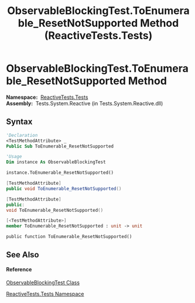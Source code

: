 ﻿---
title: ObservableBlockingTest.ToEnumerable_ResetNotSupported Method  (ReactiveTests.Tests)
TOCTitle: ToEnumerable_ResetNotSupported Method
ms:assetid: M:ReactiveTests.Tests.ObservableBlockingTest.ToEnumerable_ResetNotSupported
ms:mtpsurl: https://msdn.microsoft.com/en-us/library/reactivetests.tests.observableblockingtest.toenumerable_resetnotsupported(v=VS.103)
ms:contentKeyID: 36619105
ms.date: 06/28/2011
mtps_version: v=VS.103
f1_keywords:
- ReactiveTests.Tests.ObservableBlockingTest.ToEnumerable_ResetNotSupported
dev_langs:
- CSharp
- JScript
- VB
- FSharp
- c++
---

# ObservableBlockingTest.ToEnumerable\_ResetNotSupported Method

**Namespace:**  [ReactiveTests.Tests](hh289046\(v=vs.103\).md)  
**Assembly:**  Tests.System.Reactive (in Tests.System.Reactive.dll)

## Syntax

``` vb
'Declaration
<TestMethodAttribute> _
Public Sub ToEnumerable_ResetNotSupported
```

``` vb
'Usage
Dim instance As ObservableBlockingTest

instance.ToEnumerable_ResetNotSupported()
```

``` csharp
[TestMethodAttribute]
public void ToEnumerable_ResetNotSupported()
```

``` c++
[TestMethodAttribute]
public:
void ToEnumerable_ResetNotSupported()
```

``` fsharp
[<TestMethodAttribute>]
member ToEnumerable_ResetNotSupported : unit -> unit 
```

``` jscript
public function ToEnumerable_ResetNotSupported()
```

## See Also

#### Reference

[ObservableBlockingTest Class](hh315164\(v=vs.103\).md)

[ReactiveTests.Tests Namespace](hh289046\(v=vs.103\).md)

